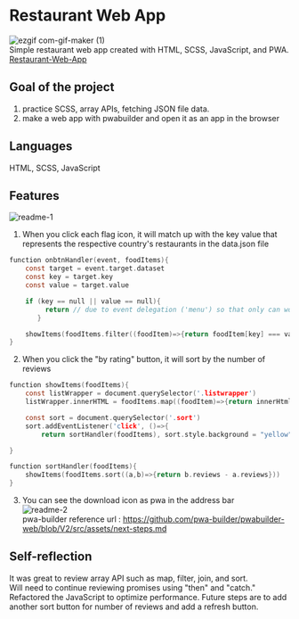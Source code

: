 # Restaurant Web App

![ezgif com-gif-maker (1)](https://user-images.githubusercontent.com/94214512/186267108-2b6f01ae-2249-4f43-a1a8-54f61a17076b.gif)<br>
Simple restaurant web app created with HTML, SCSS, JavaScript, and PWA. <br>
[Restaurant-Web-App](https://stalwart-taffy-a6285f.netlify.app/ "link to the Restaurant-Web-App Project")

## Goal of the project

1. practice SCSS, array APIs, fetching JSON file data.
2. make a web app with pwabuilder and open it as an app in the browser

## Languages

HTML, SCSS, JavaScript

## Features

![readme-1](https://user-images.githubusercontent.com/94214512/186042233-226c2833-b599-4346-a31d-0999425a1746.png)

1. When you click each flag icon, it will match up with the key value that represents the respective country's restaurants in the data.json file

```c
function onbtnHandler(event, foodItems){
    const target = event.target.dataset
    const key = target.key
    const value = target.value

    if (key == null || value == null){
         return // due to event delegation ('menu') so that only can work when the click the buttons
       }

    showItems(foodItems.filter((foodItem)=>{return foodItem[key] === value}))
}
```

2. When you click the "by rating" button, it will sort by the number of reviews

```c
function showItems(foodItems){
    const listWrapper = document.querySelector('.listwrapper')
    listWrapper.innerHTML = foodItems.map((foodItem)=>{return innerHtml(foodItem)}).join('')

    const sort = document.querySelector('.sort')
    sort.addEventListener('click', ()=>{
        return sortHandler(foodItems), sort.style.background = "yellow"})

}

function sortHandler(foodItems){
    showItems(foodItems.sort((a,b)=>{return b.reviews - a.reviews}))
}
```

3. You can see the download icon as pwa in the address bar<br>
   ![readme-2](https://user-images.githubusercontent.com/94214512/186042543-f3ab0d6f-e40a-4e75-a8c4-712ec21f355c.png) <br>
   pwa-builder reference url : https://github.com/pwa-builder/pwabuilder-web/blob/V2/src/assets/next-steps.md

## Self-reflection

It was great to review array API such as map, filter, join, and sort.<br>
Will need to continue reviewing promises using "then" and "catch."<br>
Refactored the JavaScript to optimize performance. Future steps are to add another sort button for number of reviews and add a refresh button.
